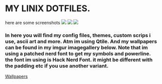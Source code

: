 # MY LINIX DOTFILES.

here are some screenshots
![](https://i.imgur.com/BrddZCd.png)
![](https://i.imgur.com/ZjGeULI.png)
![](https://i.imgur.com/EzuChRs.png)


### In here you will find my config files, themes, custom scrips i use, ascii art and more. Atm im using Qtile. And my wallpapers can be found in my imgur imagegallery below. Note that im using a patched nerd font to get my symbols and powerline. the font im using is Hack Nerd Font. it might be different with the padding etc if you use another variant.
[Wallpapers](https://imgur.com/a/CtcinnP)
